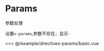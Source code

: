 
# Params

参数处理

设置`v-params`,参数不存在，显示`-`

<demo src="directives-params/basic">

<<< @/example/directives-params/basic.vue
</demo>
